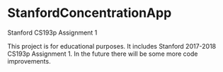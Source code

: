 # StanfordConcentrationApp
Stanford CS193p Assignment 1

This project is for educational purposes. It includes Stanford 2017-2018 CS193p Assignment 1. 
In the future there will be some more code improvements. 

